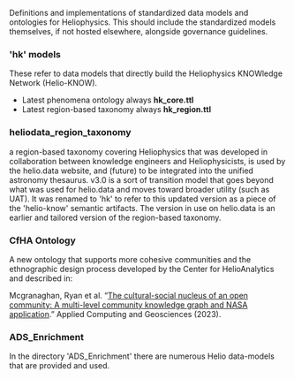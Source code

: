 Definitions and implementations of standardized data models and ontologies for Heliophysics. This should include the standardized models themselves, if not hosted elsewhere, alongside governance guidelines.

### 'hk' models
These refer to data models that directly build the Heliophysics KNOWledge Network (Helio-KNOW). 
- Latest phenomena ontology always **hk_core.ttl**
- Latest region-based taxonomy always **hk_region.ttl**

### heliodata_region_taxonomy
a region-based taxonomy covering Heliophysics that was developed in collaboration between knowledge engineers and Heliophysicists, is used by the helio.data website, and (future) to be integrated into the unified astronomy thesaurus. v3.0 is a sort of transition model that goes beyond what was used for helio.data and moves toward broader utility (such as UAT). It was renamed to 'hk' to refer to this updated version as a piece of the 'helio-know' semantic artifacts. The version in use on helio.data is an earlier and tailored version of the region-based taxonomy. 

### CfHA Ontology
A new ontology that supports more cohesive communities and the ethnographic design process developed by the Center for HelioAnalytics and described in:

Mcgranaghan, Ryan et al. “[The cultural-social nucleus of an open community: A multi-level community knowledge graph and NASA application](https://www.sciencedirect.com/science/article/pii/S2590197423000319).” Applied Computing and Geosciences (2023).


### ADS_Enrichment
In the directory 'ADS_Enrichment' there are numerous Helio data-models that are provided and used. 

